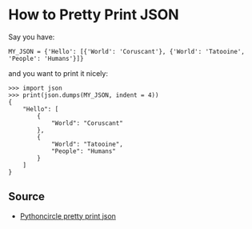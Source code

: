 # How to Pretty Print JSON

Say you have:

    MY_JSON = {'Hello': [{'World': 'Coruscant'}, {'World': 'Tatooine', 'People': 'Humans'}]}

and you want to print it nicely:

    >>> import json
    >>> print(json.dumps(MY_JSON, indent = 4))
    {
        "Hello": [
            {
                "World": "Coruscant"
            },
            {
                "World": "Tatooine",
                "People": "Humans"
            }
        ]
    }

## Source

* [Pythoncircle pretty print json](https://www.pythoncircle.com/post/576/python-script-3-validate-format-and-beautify-json-string-using-python/)